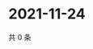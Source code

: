 # 2021-11-24

共 0 条

<!-- BEGIN WEIBO -->
<!-- 最后更新时间 Wed Nov 24 2021 22:13:48 GMT+0800 (China Standard Time) -->

<!-- END WEIBO -->
